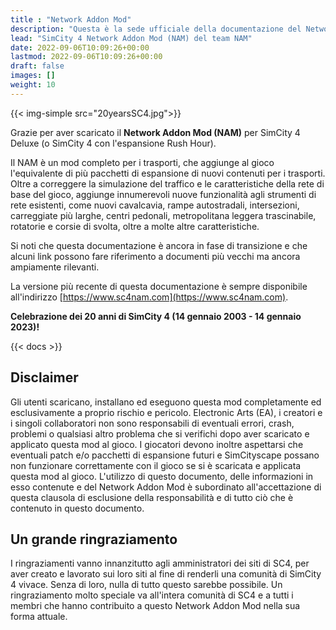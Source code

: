 ```yaml
---
title : "Network Addon Mod"
description: "Questa è la sede ufficiale della documentazione del Network Addon Mod."
lead: "SimCity 4 Network Addon Mod (NAM) del team NAM"
date: 2022-09-06T10:09:26+00:00
lastmod: 2022-09-06T10:09:26+00:00
draft: false
images: []
weight: 10
---
```

<!-- markdownlint-disable MD045 -->
{{< img-simple src="20yearsSC4.jpg">}}

Grazie per aver scaricato il **Network Addon Mod (NAM)** per SimCity 4 Deluxe (o SimCity 4 con l'espansione Rush Hour).

Il NAM è un mod completo per i trasporti, che aggiunge al gioco l'equivalente di più pacchetti di espansione di nuovi contenuti per i trasporti. Oltre a correggere la simulazione del traffico e le caratteristiche della rete di base del gioco, aggiunge innumerevoli nuove funzionalità agli strumenti di rete esistenti, come nuovi cavalcavia, rampe autostradali, intersezioni, carreggiate più larghe, centri pedonali, metropolitana leggera trascinabile, rotatorie e corsie di svolta, oltre a molte altre caratteristiche.

Si noti che questa documentazione è ancora in fase di transizione e che alcuni link possono fare riferimento a documenti più vecchi ma ancora ampiamente rilevanti.

La versione più recente di questa documentazione è sempre disponibile all'indirizzo [https://www.sc4nam.com](https://www.sc4nam.com).

**Celebrazione dei 20 anni di SimCity 4 (14 gennaio 2003 - 14 gennaio 2023)!**

{{< docs >}}

<h2>Disclaimer</h2>
Gli utenti scaricano, installano ed eseguono questa mod completamente ed esclusivamente a proprio rischio e pericolo. Electronic Arts (EA), i creatori e i singoli collaboratori non sono responsabili di eventuali errori, crash, problemi o qualsiasi altro problema che si verifichi dopo aver scaricato e applicato questa mod al gioco. I giocatori devono inoltre aspettarsi che eventuali patch e/o pacchetti di espansione futuri e SimCityscape possano non funzionare correttamente con il gioco se si è scaricata e applicata questa mod al gioco. L'utilizzo di questo documento, delle informazioni in esso contenute e del Network Addon Mod è subordinato all'accettazione di questa clausola di esclusione della responsabilità e di tutto ciò che è contenuto in questo documento.

<h2>Un grande ringraziamento</h2>
I ringraziamenti vanno innanzitutto agli amministratori dei siti di SC4, per aver creato e lavorato sui loro siti al fine di renderli una comunità di SimCity 4 vivace. Senza di loro, nulla di tutto questo sarebbe possibile. Un ringraziamento molto speciale va all'intera comunità di SC4 e a tutti i membri che hanno contribuito a questo Network Addon Mod nella sua forma attuale.
